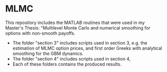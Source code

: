 # MLMC
This repository includes the MATLAB routines that were used in my Master's Thesis: "Multilevel Monte Carlo and numerical smoothing for options with non-smooth payoffs.
- The folder "section 3" includes scripts used in section 3, e.g. the estimation of MLMC option prices, and first order Greeks with analytical smoothing for the GBM dynamics.
- The folder "section 4" includes scripts used in section 4, 
- Each of these folders contains the produced results.
